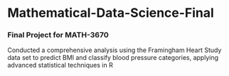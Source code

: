 # Mathematical-Data-Science-Final
### Final Project for MATH-3670
Conducted a comprehensive analysis using the Framingham Heart Study data set to predict BMI and classify blood pressure categories, applying advanced statistical techniques in R
